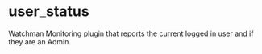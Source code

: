 # user_status
Watchman Monitoring plugin that reports the current logged in user and if they are an Admin.
